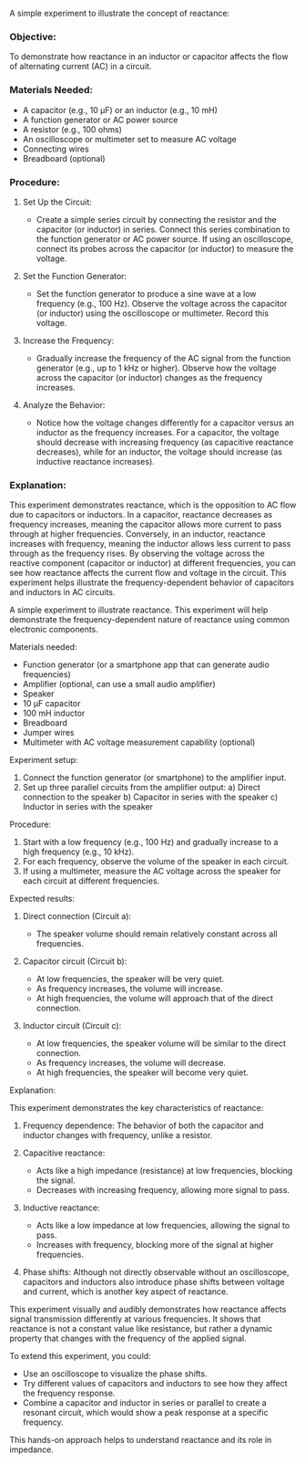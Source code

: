 A simple experiment to illustrate the concept of reactance:

### Objective:

To demonstrate how reactance in an inductor or capacitor affects the flow of alternating current (AC) in a circuit.

### Materials Needed:

- A capacitor (e.g., 10 µF) or an inductor (e.g., 10 mH)
- A function generator or AC power source
- A resistor (e.g., 100 ohms)
- An oscilloscope or multimeter set to measure AC voltage
- Connecting wires
- Breadboard (optional)

### Procedure:

1. Set Up the Circuit:

   - Create a simple series circuit by connecting the resistor and the capacitor (or inductor) in series. Connect this series combination to the function generator or AC power source. If using an oscilloscope, connect its probes across the capacitor (or inductor) to measure the voltage.

2. Set the Function Generator:

   - Set the function generator to produce a sine wave at a low frequency (e.g., 100 Hz). Observe the voltage across the capacitor (or inductor) using the oscilloscope or multimeter. Record this voltage.

3. Increase the Frequency:

   - Gradually increase the frequency of the AC signal from the function generator (e.g., up to 1 kHz or higher). Observe how the voltage across the capacitor (or inductor) changes as the frequency increases.

4. Analyze the Behavior:

   - Notice how the voltage changes differently for a capacitor versus an inductor as the frequency increases. For a capacitor, the voltage should decrease with increasing frequency (as capacitive reactance decreases), while for an inductor, the voltage should increase (as inductive reactance increases).

### Explanation:

This experiment demonstrates reactance, which is the opposition to AC flow due to capacitors or inductors. In a capacitor, reactance decreases as frequency increases, meaning the capacitor allows more current to pass through at higher frequencies. Conversely, in an inductor, reactance increases with frequency, meaning the inductor allows less current to pass through as the frequency rises. By observing the voltage across the reactive component (capacitor or inductor) at different frequencies, you can see how reactance affects the current flow and voltage in the circuit. This experiment helps illustrate the frequency-dependent behavior of capacitors and inductors in AC circuits.

A simple experiment to illustrate reactance. This experiment will help demonstrate the frequency-dependent nature of reactance using common electronic components.

Materials needed:

- Function generator (or a smartphone app that can generate audio frequencies)
- Amplifier (optional, can use a small audio amplifier)
- Speaker
- 10 µF capacitor
- 100 mH inductor
- Breadboard
- Jumper wires
- Multimeter with AC voltage measurement capability (optional)

Experiment setup:

1. Connect the function generator (or smartphone) to the amplifier input.
2. Set up three parallel circuits from the amplifier output:
   a) Direct connection to the speaker
   b) Capacitor in series with the speaker
   c) Inductor in series with the speaker

Procedure:

1. Start with a low frequency (e.g., 100 Hz) and gradually increase to a high frequency (e.g., 10 kHz).
2. For each frequency, observe the volume of the speaker in each circuit.
3. If using a multimeter, measure the AC voltage across the speaker for each circuit at different frequencies.

Expected results:

1. Direct connection (Circuit a):
   - The speaker volume should remain relatively constant across all frequencies.

2. Capacitor circuit (Circuit b):
   - At low frequencies, the speaker will be very quiet.
   - As frequency increases, the volume will increase.
   - At high frequencies, the volume will approach that of the direct connection.

3. Inductor circuit (Circuit c):
   - At low frequencies, the speaker volume will be similar to the direct connection.
   - As frequency increases, the volume will decrease.
   - At high frequencies, the speaker will become very quiet.

Explanation:

This experiment demonstrates the key characteristics of reactance:

1. Frequency dependence: The behavior of both the capacitor and inductor changes with frequency, unlike a resistor.

2. Capacitive reactance:
   - Acts like a high impedance (resistance) at low frequencies, blocking the signal.
   - Decreases with increasing frequency, allowing more signal to pass.

3. Inductive reactance:
   - Acts like a low impedance at low frequencies, allowing the signal to pass.
   - Increases with frequency, blocking more of the signal at higher frequencies.

4. Phase shifts: Although not directly observable without an oscilloscope, capacitors and inductors also introduce phase shifts between voltage and current, which is another key aspect of reactance.

This experiment visually and audibly demonstrates how reactance affects signal transmission differently at various frequencies. It shows that reactance is not a constant value like resistance, but rather a dynamic property that changes with the frequency of the applied signal.

To extend this experiment, you could:

- Use an oscilloscope to visualize the phase shifts.
- Try different values of capacitors and inductors to see how they affect the frequency response.
- Combine a capacitor and inductor in series or parallel to create a resonant circuit, which would show a peak response at a specific frequency.

This hands-on approach helps to understand reactance and its role in impedance.
